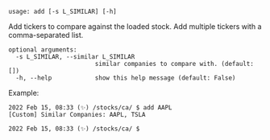 ```text
usage: add [-s L_SIMILAR] [-h]
```

Add tickers to compare against the loaded stock. Add multiple tickers with a comma-separated list. 

```
optional arguments:
  -s L_SIMILAR, --similar L_SIMILAR
                        similar companies to compare with. (default: [])
  -h, --help            show this help message (default: False)
```

Example:
```
2022 Feb 15, 08:33 (✨) /stocks/ca/ $ add AAPL
[Custom] Similar Companies: AAPL, TSLA

2022 Feb 15, 08:33 (✨) /stocks/ca/ $
```
